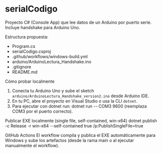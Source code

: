# serialCodigo

Proyecto C# (Console App) que lee datos de un Arduino por puerto serie. Incluye handshake para Arduino Uno.

Estructura propuesta:
- Program.cs
- serialCodigo.csproj
- .github/workflows/windows-build.yml
- arduino/ArduinoLectura_Handshake.ino
- .gitignore
- README.md

Cómo probar localmente
1. Conecta tu Arduino Uno y sube el sketch `arduino/ArduinoLectura_Handshake_version2.ino` desde Arduino IDE.
2. En tu PC, abre el proyecto en Visual Studio o usa la CLI `dotnet`.
3. Para ejecutar con dotnet run:
   dotnet run -- COM3 9600
   (reemplaza COM3 por el puerto correcto).

Publicar EXE localmente (single file, self-contained, win-x64)
dotnet publish -c Release -r win-x64 --self-contained true /p:PublishSingleFile=true

GitHub Actions
El workflow compila y publica el EXE automáticamente para Windows y sube los artefactos (desde la rama main o al ejecutar manualmente el workflow).
```
